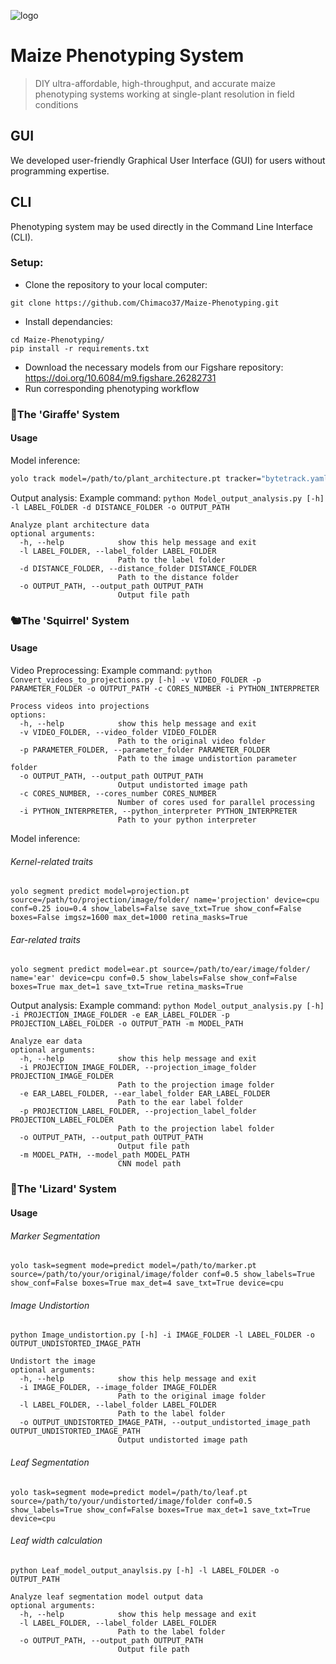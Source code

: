 ![logo](https://github.com/user-attachments/assets/1392e8f6-083a-4b8b-8c88-b227d3edfdba)
# Maize Phenotyping System
> DIY ultra-affordable, high-throughput, and accurate maize phenotyping systems working at single-plant resolution in field conditions


## GUI
We developed user-friendly Graphical User Interface (GUI) for users without programming expertise.


## CLI
Phenotyping system may be used directly in the Command Line Interface (CLI).
### Setup:
- Clone the repository to your local computer:
```
git clone https://github.com/Chimaco37/Maize-Phenotyping.git
```
- Install dependancies:
```
cd Maize-Phenotyping/
pip install -r requirements.txt
```
- Download the necessary models from our Figshare repository:
https://doi.org/10.6084/m9.figshare.26282731
- Run corresponding phenotyping workflow

### 🦒The 'Giraffe' System
#### Usage
Model inference:
```bash
yolo track model=/path/to/plant_architecture.pt tracker="bytetrack.yaml" source=/path/to/your/video/folder save_txt=True save=True show_labels=True show_conf=True boxes=True conf=0.6 iou=0.5 imgsz=641 agnostic_nms=False retina_masks=True device=0 name=plant_architecture
```
Output analysis:
Example command:
`python Model_output_analysis.py [-h] -l LABEL_FOLDER -d DISTANCE_FOLDER -o OUTPUT_PATH` 
```
Analyze plant architecture data
optional arguments:
  -h, --help            show this help message and exit
  -l LABEL_FOLDER, --label_folder LABEL_FOLDER
                        Path to the label folder
  -d DISTANCE_FOLDER, --distance_folder DISTANCE_FOLDER
                        Path to the distance folder
  -o OUTPUT_PATH, --output_path OUTPUT_PATH
                        Output file path
```

### 🐿The 'Squirrel' System
#### Usage
Video Preprocessing:
Example command:
`python Convert_videos_to_projections.py [-h] -v VIDEO_FOLDER -p PARAMETER_FOLDER -o OUTPUT_PATH -c CORES_NUMBER -i PYTHON_INTERPRETER`
```
Process videos into projections
options:
  -h, --help            show this help message and exit
  -v VIDEO_FOLDER, --video_folder VIDEO_FOLDER
                        Path to the original video folder
  -p PARAMETER_FOLDER, --parameter_folder PARAMETER_FOLDER
                        Path to the image undistortion parameter folder
  -o OUTPUT_PATH, --output_path OUTPUT_PATH
                        Output undistorted image path
  -c CORES_NUMBER, --cores_number CORES_NUMBER
                        Number of cores used for parallel processing
  -i PYTHON_INTERPRETER, --python_interpreter PYTHON_INTERPRETER
                        Path to your python interpreter
```
Model inference:
###### Kernel-related traits
```
yolo segment predict model=projection.pt source=/path/to/projection/image/folder/ name='projection' device=cpu conf=0.25 iou=0.4 show_labels=False save_txt=True show_conf=False boxes=False imgsz=1600 max_det=1000 retina_masks=True
```
###### Ear-related traits
```
yolo segment predict model=ear.pt source=/path/to/ear/image/folder/ name='ear' device=cpu conf=0.5 show_labels=False show_conf=False boxes=True max_det=1 save_txt=True retina_masks=True
```
Output analysis:
Example command:
`python Model_output_analysis.py [-h] -i PROJECTION_IMAGE_FOLDER -e EAR_LABEL_FOLDER -p PROJECTION_LABEL_FOLDER -o OUTPUT_PATH -m MODEL_PATH` 
```
Analyze ear data
optional arguments:
  -h, --help            show this help message and exit
  -i PROJECTION_IMAGE_FOLDER, --projection_image_folder PROJECTION_IMAGE_FOLDER
                        Path to the projection image folder
  -e EAR_LABEL_FOLDER, --ear_label_folder EAR_LABEL_FOLDER
                        Path to the ear label folder
  -p PROJECTION_LABEL_FOLDER, --projection_label_folder PROJECTION_LABEL_FOLDER
                        Path to the projection label folder
  -o OUTPUT_PATH, --output_path OUTPUT_PATH
                        Output file path
  -m MODEL_PATH, --model_path MODEL_PATH
                        CNN model path
```

### 🦎The 'Lizard' System
#### Usage
###### Marker Segmentation
```
yolo task=segment mode=predict model=/path/to/marker.pt source=/path/to/your/original/image/folder conf=0.5 show_labels=True show_conf=False boxes=True max_det=4 save_txt=True device=cpu
```
###### Image Undistortion
`python Image_undistortion.py [-h] -i IMAGE_FOLDER -l LABEL_FOLDER -o OUTPUT_UNDISTORTED_IMAGE_PATH`
```
Undistort the image
optional arguments:
  -h, --help            show this help message and exit
  -i IMAGE_FOLDER, --image_folder IMAGE_FOLDER
                        Path to the original image folder
  -l LABEL_FOLDER, --label_folder LABEL_FOLDER
                        Path to the label folder
  -o OUTPUT_UNDISTORTED_IMAGE_PATH, --output_undistorted_image_path OUTPUT_UNDISTORTED_IMAGE_PATH
                        Output undistorted image path
```
###### Leaf Segmentation
```
yolo task=segment mode=predict model=/path/to/leaf.pt source=/path/to/your/undistorted/image/folder conf=0.5 show_labels=True show_conf=False boxes=True max_det=1 save_txt=True device=cpu
```
###### Leaf width calculation
`python Leaf_model_output_anaylsis.py [-h] -l LABEL_FOLDER -o OUTPUT_PATH`
```
Analyze leaf segmentation model output data
optional arguments:
  -h, --help            show this help message and exit
  -l LABEL_FOLDER, --label_folder LABEL_FOLDER
                        Path to the label folder
  -o OUTPUT_PATH, --output_path OUTPUT_PATH
                        Output file path
```
